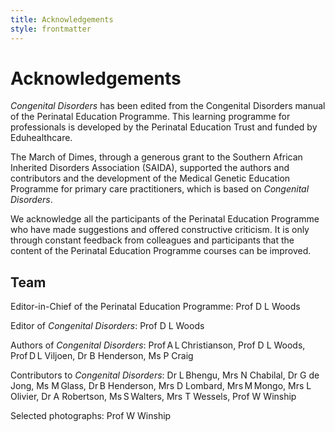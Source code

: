 ```yaml
---
title: Acknowledgements
style: frontmatter
---
```


# Acknowledgements

*Congenital Disorders* has been edited from the Congenital Disorders manual of the Perinatal Education Programme. This learning programme for professionals is developed by the Perinatal Education Trust and funded by Eduhealthcare.

The March of Dimes, through a generous grant to the Southern African Inherited Disorders Association (SAIDA), supported the authors and contributors and the development of the Medical Genetic Education Programme for primary care practitioners, which is based on *Congenital Disorders*.

We acknowledge all the participants of the Perinatal Education Programme who have made suggestions and offered constructive criticism. It is only through constant feedback from colleagues and participants that the content of the Perinatal Education Programme courses can be improved.

## Team

Editor-in-Chief of the Perinatal Education Programme: Prof D L Woods

Editor of *Congenital Disorders*: Prof D L Woods

Authors of *Congenital Disorders*: Prof A L Christianson, Prof D L Woods, Prof D L Viljoen, Dr B Henderson, Ms P Craig

Contributors to *Congenital Disorders*: Dr L Bhengu, Mrs N Chabilal, Dr G de Jong, Ms M Glass, Dr B Henderson, Mrs D Lombard, Mrs M Mongo, Mrs L Olivier, Dr A Robertson, Ms S Walters, Mrs T Wessels, Prof W Winship

Selected photographs: Prof W Winship